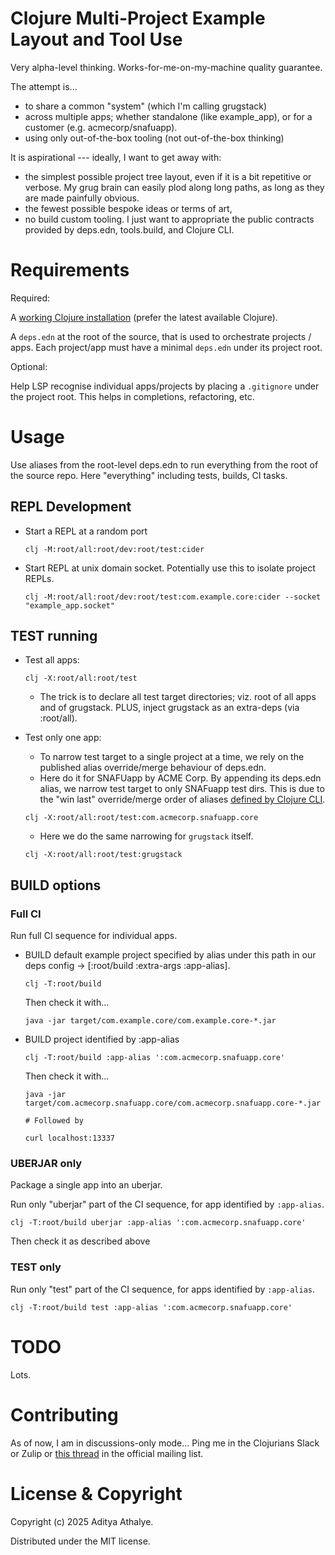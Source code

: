 # Clojure Multi-Project Example Layout and Tool Use

Very alpha-level thinking. Works-for-me-on-my-machine quality
guarantee.

The attempt is...
- to share a common "system" (which I'm calling grugstack)
- across multiple apps; whether standalone (like example_app), or for
  a customer (e.g. acmecorp/snafuapp).
- using only out-of-the-box tooling (not out-of-the-box thinking)

It is aspirational --- ideally, I want to get away with:
- the simplest possible project tree layout, even if it is a bit
  repetitive or verbose. My grug brain can easily plod along long
  paths, as long as they are made painfully obvious.
- the fewest possible bespoke ideas or terms of art,
- no build custom tooling. I just want to appropriate the public
  contracts provided by deps.edn, tools.build, and Clojure CLI.

# Requirements

Required:

A [working Clojure
installation](https://clojure.org/guides/install_clojure "Clojure
install instructions") (prefer the latest available Clojure).

A `deps.edn` at the root of the source, that is used to orchestrate
projects / apps. Each project/app must have a minimal `deps.edn` under
its project root.

Optional:

Help LSP recognise individual apps/projects by placing a `.gitignore`
under the project root. This helps in completions, refactoring, etc.

# Usage

Use aliases from the root-level deps.edn to run everything from the
root of the source repo. Here "everything" including tests, builds, CI
tasks.

## REPL Development

- Start a REPL at a random port
  ```shell
  clj -M:root/all:root/dev:root/test:cider
  ```

- Start REPL at unix domain socket. Potentially use this to isolate project REPLs.
  ```shell
  clj -M:root/all:root/dev:root/test:com.example.core:cider --socket
  "example_app.socket"
  ```
## TEST running

- Test all apps:
  ```shell
  clj -X:root/all:root/test
  ```
  - The trick is to declare all test target directories; viz. root of
    all apps and of grugstack. PLUS, inject grugstack as an extra-deps
    (via :root/all).

- Test only one app:
  - To narrow test target to a single project at a time, we rely on
    the published alias override/merge behaviour of deps.edn.
  - Here do it for SNAFUapp by ACME Corp. By appending its deps.edn
    alias, we narrow test target to only SNAFuapp test dirs. This is
    due to the "win last" override/merge order of aliases
    [defined by Clojure CLI](https://clojure.org/reference/clojure_cli#aliases).
  ```shell
  clj -X:root/all:root/test:com.acmecorp.snafuapp.core
  ```
  - Here we do the same narrowing for `grugstack` itself.
  ```shell
  clj -X:root/all:root/test:grugstack
  ```

## BUILD options

### Full CI

Run full CI sequence for individual apps.

- BUILD default example project specified by alias under this path in
  our deps config -> [:root/build :extra-args :app-alias].
  ```shell
  clj -T:root/build
  ```
  Then check it with...
  ```
  java -jar target/com.example.core/com.example.core-*.jar
  ```
- BUILD project identified by :app-alias
  ```
  clj -T:root/build :app-alias ':com.acmecorp.snafuapp.core'
  ```
  Then check it with...
  ```
  java -jar target/com.acmecorp.snafuapp.core/com.acmecorp.snafuapp.core-*.jar

  # Followed by

  curl localhost:13337
  ```

### UBERJAR only

Package a single app into an uberjar.

Run only "uberjar" part of the CI sequence, for app identified by
`:app-alias`.

```shell
clj -T:root/build uberjar :app-alias ':com.acmecorp.snafuapp.core'
```

Then check it as described above

### TEST only

Run only "test" part of the CI sequence, for apps identified by
`:app-alias`.

```shell
clj -T:root/build test :app-alias ':com.acmecorp.snafuapp.core'
```

# TODO

Lots.

# Contributing

As of now, I am in discussions-only mode... Ping me in the Clojurians
Slack or Zulip or [this thread](https://groups.google.com/g/clojure/c/uroL-ftfrqY)
in the official mailing list.

# License & Copyright

Copyright (c) 2025 Aditya Athalye.

Distributed under the MIT license.
